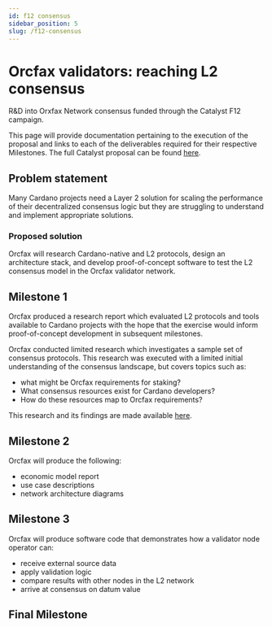 ```yaml
---
id: f12 consensus
sidebar_position: 5
slug: /f12-consensus
---
```


# Orcfax validators: reaching L2 consensus

R&D into Orxfax Network consensus funded through the Catalyst F12 campaign.

This page will provide documentation pertaining to the execution of the proposal
and links to each of the deliverables required for their respective Milestones.
The full Catalyst proposal can be found [here][cat-1].

[cat-1]: https://projectcatalyst.io/funds/12/f12-cardano-use-cases-concept/orcfax-validators-reaching-l2-consensus

## Problem statement

Many Cardano projects need a Layer 2 solution for scaling the performance of
their decentralized consensus logic but they are struggling to understand and
implement appropriate solutions.

### Proposed solution

Orcfax will research Cardano-native and L2 protocols, design an architecture
stack, and develop proof-of-concept software to test the L2 consensus model in
the Orcfax validator network.

## Milestone 1

Orcfax produced a research report which evaluated L2 protocols and tools
available to Cardano projects with the hope that the exercise would inform
proof-of-concept development in subsequent milestones.

Orcfax conducted limited research which investigates a sample set of consensus
protocols. This research was executed with a limited initial understanding of
the consensus landscape, but covers topics such as:

* what might be Orcfax requirements for staking?
* What consensus resources exist for Cardano developers?
* How do these resources map to Orcfax requirements?

This research and its findings are made available [here][consensus-research].

[consensus-research]: https://drive.google.com/file/d/1QGrI9xwH7Xz-EUyCklvFPaqsIZH39z7p/view?usp=drive_link

## Milestone 2

Orcfax will produce the following:

* economic model report
* use case descriptions
* network architecture diagrams

## Milestone 3

Orcfax will produce software code that demonstrates how a validator node
operator can:

* receive external source data
* apply validation logic
* compare results with other nodes in the L2 network
* arrive at consensus on datum value

## Final Milestone
